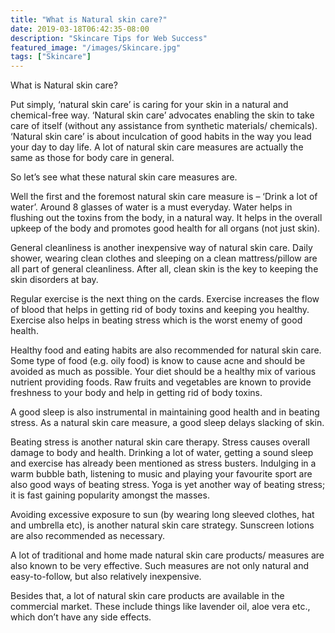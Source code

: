 ```yaml
---
title: "What is Natural skin care?"
date: 2019-03-18T06:42:35-08:00
description: "Skincare Tips for Web Success"
featured_image: "/images/Skincare.jpg"
tags: ["Skincare"]
---
```


What is Natural skin care?	

Put simply, ‘natural skin care’ is caring for your skin in a natural and chemical-free way. ‘Natural skin care’ advocates enabling the skin to take care of itself (without any assistance from synthetic materials/ chemicals). ‘Natural skin care’ is about inculcation of good habits in the way you lead your day to day life. A lot of natural skin care measures are actually the same as those for body care in general. 

So let’s see what these natural skin care measures are. 

Well the first and the foremost natural skin care measure is – ‘Drink a lot of water’.  Around 8 glasses of water is a must everyday. Water helps in flushing out the toxins from the body, in a natural way. It helps in the overall upkeep of the body and promotes good health for all organs (not just skin). 

General cleanliness is another inexpensive way of natural skin care.  Daily shower, wearing clean clothes and sleeping on a clean mattress/pillow are all part of general cleanliness. After all, clean skin is the key to keeping the skin disorders at bay. 

Regular exercise is the next thing on the cards. Exercise increases the flow of blood that helps in getting rid of body toxins and keeping you healthy.  Exercise also helps in beating stress which is the worst enemy of good health. 

Healthy food and eating habits are also recommended for natural skin care.  Some type of food (e.g. oily food) is know to cause acne and should be avoided as much as possible. Your diet should be a healthy mix of various nutrient providing foods. Raw fruits and vegetables are known to provide freshness to your body and help in getting rid of body toxins.

A good sleep is also instrumental in maintaining good health and in beating stress. As a natural skin care measure, a good sleep delays slacking of skin. 

Beating stress is another natural skin care therapy. Stress causes overall damage to body and health. Drinking a lot of water, getting a sound sleep and exercise has already been mentioned as stress busters. Indulging in a warm bubble bath, listening to music and playing your favourite sport are also good ways of beating stress. Yoga is yet another way of beating stress; it is fast gaining popularity amongst the masses.

Avoiding excessive exposure to sun (by wearing long sleeved clothes, hat and umbrella etc), is another natural skin care strategy. Sunscreen lotions are also recommended as necessary.  

A lot of traditional and home made natural skin care products/ measures are also known to be very effective. Such measures are not only natural and easy-to-follow, but also relatively inexpensive.

Besides that, a lot of natural skin care products are available in the commercial market. These include things like lavender oil, aloe vera etc., which don’t have any side effects. 


